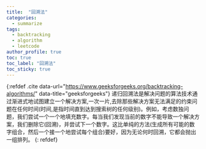 ```yaml
---
title:  "回溯法"
categories:
  - summarize
tags: 
  - backtracking
  - algorithm
  - leetcode
author_profile: true
toc: true
toc_label: "回溯法"
toc_sticky: true
---
```

{:refdef .cite data-url="https://www.geeksforgeeks.org/backtracking-algorithms/" data-title="geeksforgeeks"}
递归回溯法是解决问题的算法技术通过渐进式地试图建立一个解决方案,一次一片,去除那些解决方案无法满足的约束问题在任何时间(时间,是指时间直到达到搜索树的任何级别)。例如，考虑数独问题，我们尝试一个一个地填充数字。每当我们发现当前的数字不能导致一个解决方案，我们删除它(回溯)，并尝试下一个数字。这比单纯的方法(生成所有可能的数字组合，然后一个接一个地尝试每个组合)要好，因为无论何时回溯，它都会抛出一组排列。
{: refdef}